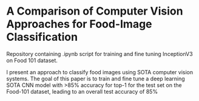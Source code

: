 # A Comparison of Computer Vision Approaches for Food-Image Classification

Repository containing .ipynb script for training and fine tuning InceptionV3 on Food 101 dataset.  

I present  an  approach  to classify food images using SOTA computer vision systems. The goal of this paper is to train and fine tune a deep learning SOTA CNN model with >85% accuracy for top-1 for the test set on the Food-101 dataset, leading to an overall test accuracy of 85%

